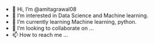 - 👋 Hi, I’m @amitagrawal08
- 👀 I’m interested in Data Science and Machine learning.
- 🌱 I’m currently learning Machine learning, python.
- 💞️ I’m looking to collaborate on ...
- 📫 How to reach me ...

<!---
amitagrawal08/amitagrawal08 is a ✨ special ✨ repository because its `README.md` (this file) appears on your GitHub profile.
You can click the Preview link to take a look at your changes.
--->
